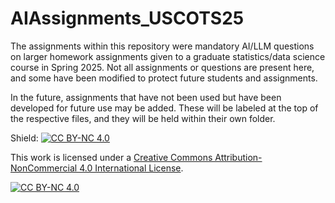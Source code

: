 # AIAssignments_USCOTS25
The assignments within this repository were mandatory AI/LLM questions on larger homework assignments given to a graduate statistics/data science course in Spring 2025. Not all assignments or questions are present here, and some have been modified to protect future students and assignments. 

In the future, assignments that have not been used but have been developed for future use may be added. These will be labeled at the top of the respective files, and they will be held within their own folder.


Shield: [![CC BY-NC 4.0][cc-by-nc-shield]][cc-by-nc]

This work is licensed under a
[Creative Commons Attribution-NonCommercial 4.0 International License][cc-by-nc].

[![CC BY-NC 4.0][cc-by-nc-image]][cc-by-nc]

[cc-by-nc]: https://creativecommons.org/licenses/by-nc/4.0/
[cc-by-nc-image]: https://licensebuttons.net/l/by-nc/4.0/88x31.png
[cc-by-nc-shield]: https://img.shields.io/badge/License-CC%20BY--NC%204.0-lightgrey.svg

